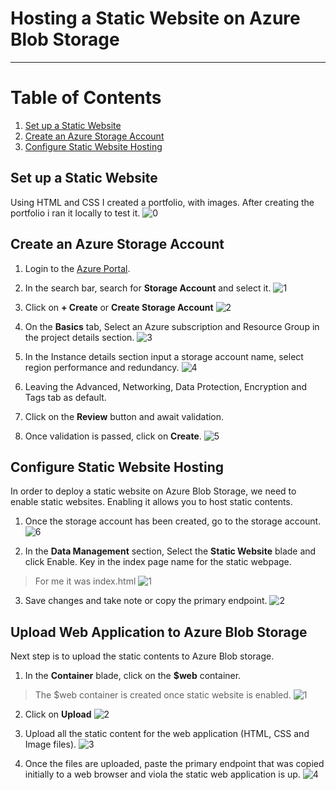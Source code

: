 # Hosting a Static Website on Azure Blob Storage
---

# Table of Contents
1. [Set up a Static Website](#set-up-a-static-website)
2. [Create an Azure Storage Account](#create-an-azure-storage-account)
3. [Configure Static Website Hosting](#configure-static-website-hosting)

## Set up a Static Website
Using HTML and CSS I created a portfolio, with images. After creating the portfolio i ran it locally to test it.
![0](https://github.com/oputaolivia/AzurePortfolio/assets/72948572/ac176d15-af70-456b-8a29-5323cd120e1d)

##  Create an Azure Storage Account
1. Login to the [Azure Portal](https://portal.azure.com/).
2. In the search bar, search for __Storage Account__ and select it.
![1](https://github.com/oputaolivia/AzurePortfolio/assets/72948572/85159278-1938-457e-bfba-518219c15717)

3. Click on __+ Create__ or __Create Storage Account__
![2](https://github.com/oputaolivia/AzurePortfolio/assets/72948572/b0c58e3a-82be-4eea-b2a7-b12ca86c47c9)

4. On the __Basics__ tab, Select an Azure subscription and Resource Group in the project details section. 
![3](https://github.com/oputaolivia/AzurePortfolio/assets/72948572/cb44bc79-1a5c-4f24-a260-354c0b40486e)

5. In the Instance details section input a storage account name, select region performance and redundancy.
![4](https://github.com/oputaolivia/AzurePortfolio/assets/72948572/6e44e658-2377-4260-be27-e2303f2aae2d)

6. Leaving the Advanced, Networking, Data Protection, Encryption and Tags tab as default.
7. Click on the __Review__ button and await validation.

8. Once validation is passed, click on __Create__.
![5](https://github.com/oputaolivia/AzurePortfolio/assets/72948572/96c56ab1-44aa-461c-9ba5-4d381cf5ad62)

## Configure Static Website Hosting
In order to deploy a static website on Azure Blob Storage, we need to enable static websites. Enabling it allows you to host static contents.
1. Once the storage account has been created, go to the storage account.
![6](https://github.com/oputaolivia/AzurePortfolio/assets/72948572/b657602c-7df1-48d7-9c94-5f2f20eef7af)

2. In the __Data Management__ section, Select the __Static Website__ blade and click Enable. Key in the index page name for the static webpage.
> For me it was index.html
![1](https://github.com/oputaolivia/AzurePortfolio/assets/72948572/9b2b95d8-09c6-4f4f-9fa6-eac0ee7e2565)

3. Save changes and take note or copy the primary endpoint.
![2](https://github.com/oputaolivia/AzurePortfolio/assets/72948572/16189840-8312-42fd-8797-8ab7ffbdfdf5)

## Upload Web Application to Azure Blob Storage
Next step is to upload the static contents to Azure Blob storage.
1. In the __Container__ blade, click on the __$web__ container.
> The $web container is created once static website is enabled.
![1](https://github.com/oputaolivia/AzurePortfolio/assets/72948572/4f1f2e95-cf37-48ad-b0e7-cd5f6f87ed5e)

2. Click on __Upload__
![2](https://github.com/oputaolivia/AzurePortfolio/assets/72948572/d12a7189-4c44-4804-a062-ad982f15ae25)

3. Upload all the static content for the web application (HTML, CSS and Image files).
![3](https://github.com/oputaolivia/AzurePortfolio/assets/72948572/e8605158-58dd-4606-b807-6ed6e7ef7220)

4. Once the files are uploaded, paste the primary endpoint that was copied initially to a web browser and viola the static web application is up.
![4](https://github.com/oputaolivia/AzurePortfolio/assets/72948572/3cb946c8-22a0-47e6-8977-a1b01753ad26)
